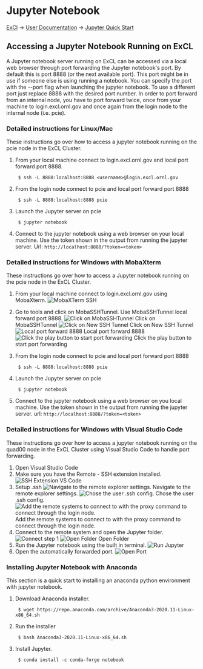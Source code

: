 # Jupyter Notebook

[ExCl](https://docs.excl.ornl.gov) → [User Documentation](../) → [Jupyter Quick Start](jupyter-quick-start.md)

## Accessing a Jupyter Notebook Running on ExCL

A Jupyter notebook server running on ExCL can be accessed via a local web browser through port forwarding the Jupyter notebook's port. By default this is port 8888 \(or the next available port\). This port might be in use if someone else is using running a notebook. You can specify the port with the --port flag when launching the jupyter notebook. To use a different port just replace 8888 with the desired port number. In order to port forward from an internal node, you have to port forward twice, once from your machine to login.excl.ornl.gov and once again from the login node to the internal node \(i.e. pcie\).

### Detailed instructions for Linux/Mac

These instructions go over how to access a jupyter notebook running on the pcie node in the ExCL Cluster.

1. From your local machine connect to login.excl.ornl.gov and local port forward port 8888.

   ```text
    $ ssh -L 8888:localhost:8888 <username>@login.excl.ornl.gov
   ```

2. From the login node connect to pcie and local port forward port 8888

   ```text
    $ ssh -L 8888:localhost:8888 pcie
   ```

3. Launch the Jupyter server on pcie

   ```text
    $ jupyter notebook
   ```

4. Connect to the jupyter notebook using a web browser on your local machine. Use the token shown in the output from running the jupyter server. Url: `http://localhost:8888/?token=<token>`

### Detailed instructions for Windows with MobaXterm

These instructions go over how to access a Jupyter notebook running on the pcie node in the ExCL Cluster.

1. From your local machine connect to login.excl.ornl.gov using MobaXterm. ![MobaXTerm SSH](../.gitbook/assets/mobaxterm-ssh.png)
2. Go to tools and click on MobaSSHTunnel. Use MobaSSHTunnel local forward port 8888. ![Click on MobaSSHTunnel](../.gitbook/assets/mobaxterm-ssh-tunnel.png) Click on MobaSSHTunnel ![Click on New SSH Tunnel](../.gitbook/assets/mobaxterm-new-tunnel.png) Click on New SSH Tunnel ![Local port forward 8888](../.gitbook/assets/mobaxterm-port-forward.png) Local port forward 8888 ![Click the play button to start port forwarding](../.gitbook/assets/mobaxterm-play.png) Click the play button to start port forwarding
3. From the login node connect to pcie and local port forward port 8888

   ```text
    $ ssh -L 8888:localhost:8888 pcie
   ```

4. Launch the Jupyter server on pcie

   ```text
    $ jupyter notebook
   ```

5. Connect to the jupyter notebook using a web browser on you local machine. Use the token shown in the output from running the jupyter server. url: `http://localhost:8888/?token=<token>`

### Detailed instructions for Windows with Visual Studio Code

These instructions go over how to access a jupyter notebook running on the quad00 node in the ExCL Cluster using Visual Studio Code to handle port forwarding.

1. Open Visual Studio Code
2. Make sure you have the Remote - SSH extension installed. ![SSH Extension VS Code](../.gitbook/assets/visual-code-ssh-extension.png)
3. Setup .ssh ![Navigate to the remote explorer settings.](../.gitbook/assets/visual-code-ssh-setup1.png) Navigate to the remote explorer settings. ![Chose the user .ssh config.](../.gitbook/assets/visual-code-ssh-setup2.png) Chose the user .ssh config. ![Add the remote systems to connect to with the proxy command to connect through the login node.](../.gitbook/assets/visual-code-ssh-setup3.png) Add the remote systems to connect to with the proxy command to connect through the login node.
4. Connect to the remote system and open the Jupyter folder. ![Connect step 1](../.gitbook/assets/visual-code-connect1.png) ![Open Folder](../.gitbook/assets/visual-code-connect2.png) Open Folder
5. Run the Jupyter notebook using the built in terminal. ![Run Jupyter](../.gitbook/assets/visual-code-run.png)
6. Open the automatically forwarded port. ![Open Port](../.gitbook/assets/visual-code-open.png)

### Installing Jupyter Notebook with Anaconda

This section is a quick start to installing an anaconda python environment with jupyter notebook.

1. Download Anaconda installer.

   ```text
    $ wget https://repo.anaconda.com/archive/Anaconda3-2020.11-Linux-x86_64.sh
   ```

2. Run the installer

   ```text
    $ bash Anaconda3-2020.11-Linux-x86_64.sh
   ```

3. Install Jupyter.

   ```text
    $ conda install -c conda-forge notebook
   ```

